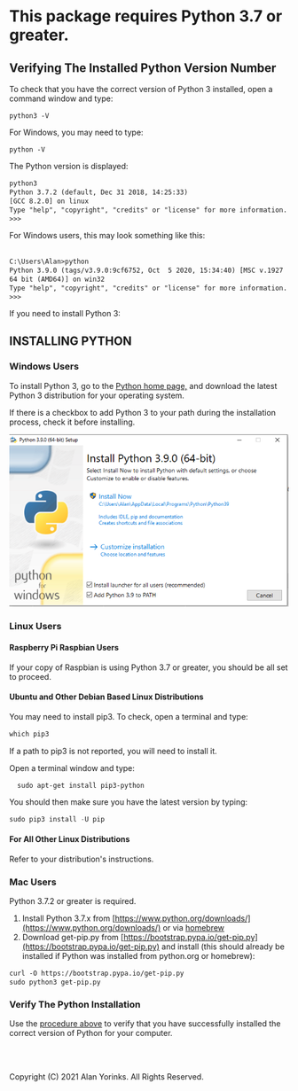 

# This package requires Python 3.7 or greater.

## Verifying The Installed Python Version Number
To check that you have the correct version of Python 3 installed,
open a command window and type:

```
python3 -V
```

For Windows, you may need to type:

```
python -V
```

The Python version is displayed:

```
python3
Python 3.7.2 (default, Dec 31 2018, 14:25:33)
[GCC 8.2.0] on linux
Type "help", "copyright", "credits" or "license" for more information.
>>>
```

For Windows users, this may look something like this:
```

C:\Users\Alan>python
Python 3.9.0 (tags/v3.9.0:9cf6752, Oct  5 2020, 15:34:40) [MSC v.1927 64 bit (AMD64)] on win32
Type "help", "copyright", "credits" or "license" for more information.
>>>
```
If you need to install Python 3:

## INSTALLING PYTHON 
### Windows Users


To install Python 3, go to the
<a href="https://www.python.org/" target="_blank">Python home page,</a>
and download the latest Python 3 distribution for your operating system.

If there is a checkbox to add Python 3 to your path during the installation 
process, check it before installing.

![](./images/windows_python_install.png)

### Linux Users

#### Raspberry Pi Raspbian Users
If your copy of Raspbian is using Python 3.7 or greater, you should be all set to proceed.

#### Ubuntu and Other Debian Based Linux Distributions

You may need to install pip3. To check, open a terminal and type:
```python
which pip3
```
If a path to pip3 is not reported, you will need to install it.

Open a terminal window and type:
```
  sudo apt-get install pip3-python
```

You should then make sure you have the latest version by typing:
```python
sudo pip3 install -U pip
```

#### For All Other Linux Distributions

Refer to your distribution's instructions.

### Mac Users
Python 3.7.2 or greater is required.


1. Install Python 3.7.x from [https://www.python.org/downloads/](https://www.python.org/downloads/)
 or via [homebrew](http://brew.sh/)
2. Download get-pip.py from [https://bootstrap.pypa.io/get-pip.py](https://bootstrap.pypa.io/get-pip.py) and
install (this should already be installed if Python was installed from python.org or homebrew):

```
curl -O https://bootstrap.pypa.io/get-pip.py
sudo python3 get-pip.py
```


### Verify The Python Installation

Use the [procedure above](#verifying-the-installed-python-version-number) to verify that you have successfully
installed the correct version of Python for your
computer.

<br>
<br>


Copyright (C) 2021 Alan Yorinks. All Rights Reserved.

